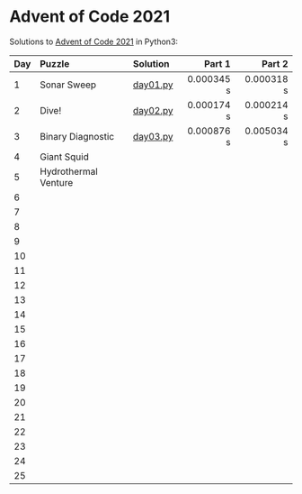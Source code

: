 # Advent of Code 2021

Solutions to [Advent of Code 2021](https://adventofcode.com/2021/) in Python3:

| Day | Puzzle               | Solution                   | Part 1     | Part 2     |
| :-- | :------------------- | :--------------------------| ---------: | ---------: |
| 1   | Sonar Sweep          | [day01.py](Day01/day01.py) | 0.000345 s | 0.000318 s |
| 2   | Dive!                | [day02.py](Day02/day02.py) | 0.000174 s | 0.000214 s |
| 3   | Binary Diagnostic    | [day03.py](Day03/day03.py) | 0.000876 s | 0.005034 s |
| 4   | Giant Squid          |                            |            |            |
| 5   | Hydrothermal Venture |                            |            |            |
| 6   |                      |                            |            |            |
| 7   |                      |                            |            |            |
| 8   |                      |                            |            |            |
| 9   |                      |                            |            |            |
| 10  |                      |                            |            |            |
| 11  |                      |                            |            |            |
| 12  |                      |                            |            |            |
| 13  |                      |                            |            |            |
| 14  |                      |                            |            |            |
| 15  |                      |                            |            |            |
| 16  |                      |                            |            |            |
| 17  |                      |                            |            |            |
| 18  |                      |                            |            |            |
| 19  |                      |                            |            |            |
| 20  |                      |                            |            |            |
| 21  |                      |                            |            |            |
| 22  |                      |                            |            |            |
| 23  |                      |                            |            |            |
| 24  |                      |                            |            |            |
| 25  |                      |                            |            |            |
